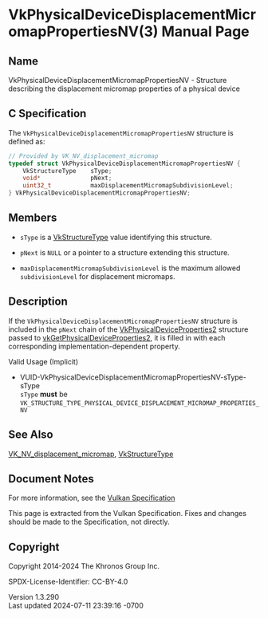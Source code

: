 # VkPhysicalDeviceDisplacementMicromapPropertiesNV(3) Manual Page

## Name

VkPhysicalDeviceDisplacementMicromapPropertiesNV - Structure describing
the displacement micromap properties of a physical device



## <a href="#_c_specification" class="anchor"></a>C Specification

The `VkPhysicalDeviceDisplacementMicromapPropertiesNV` structure is
defined as:

``` c
// Provided by VK_NV_displacement_micromap
typedef struct VkPhysicalDeviceDisplacementMicromapPropertiesNV {
    VkStructureType    sType;
    void*              pNext;
    uint32_t           maxDisplacementMicromapSubdivisionLevel;
} VkPhysicalDeviceDisplacementMicromapPropertiesNV;
```

## <a href="#_members" class="anchor"></a>Members

- `sType` is a [VkStructureType](https://registry.khronos.org/vulkan/specs/1.3-extensions/man/html/VkStructureType.html) value identifying
  this structure.

- `pNext` is `NULL` or a pointer to a structure extending this
  structure.

- `maxDisplacementMicromapSubdivisionLevel` is the maximum allowed
  `subdivisionLevel` for displacement micromaps.

## <a href="#_description" class="anchor"></a>Description

If the `VkPhysicalDeviceDisplacementMicromapPropertiesNV` structure is
included in the `pNext` chain of the
[VkPhysicalDeviceProperties2](https://registry.khronos.org/vulkan/specs/1.3-extensions/man/html/VkPhysicalDeviceProperties2.html)
structure passed to
[vkGetPhysicalDeviceProperties2](https://registry.khronos.org/vulkan/specs/1.3-extensions/man/html/vkGetPhysicalDeviceProperties2.html),
it is filled in with each corresponding implementation-dependent
property.

Valid Usage (Implicit)

- <a
  href="#VUID-VkPhysicalDeviceDisplacementMicromapPropertiesNV-sType-sType"
  id="VUID-VkPhysicalDeviceDisplacementMicromapPropertiesNV-sType-sType"></a>
  VUID-VkPhysicalDeviceDisplacementMicromapPropertiesNV-sType-sType  
  `sType` **must** be
  `VK_STRUCTURE_TYPE_PHYSICAL_DEVICE_DISPLACEMENT_MICROMAP_PROPERTIES_NV`

## <a href="#_see_also" class="anchor"></a>See Also

[VK_NV_displacement_micromap](https://registry.khronos.org/vulkan/specs/1.3-extensions/man/html/VK_NV_displacement_micromap.html),
[VkStructureType](https://registry.khronos.org/vulkan/specs/1.3-extensions/man/html/VkStructureType.html)

## <a href="#_document_notes" class="anchor"></a>Document Notes

For more information, see the <a
href="https://registry.khronos.org/vulkan/specs/1.3-extensions/html/vkspec.html#VkPhysicalDeviceDisplacementMicromapPropertiesNV"
target="_blank" rel="noopener">Vulkan Specification</a>

This page is extracted from the Vulkan Specification. Fixes and changes
should be made to the Specification, not directly.

## <a href="#_copyright" class="anchor"></a>Copyright

Copyright 2014-2024 The Khronos Group Inc.

SPDX-License-Identifier: CC-BY-4.0

Version 1.3.290  
Last updated 2024-07-11 23:39:16 -0700
